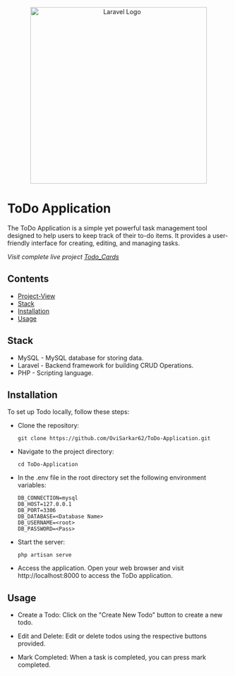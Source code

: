 <p align="center"><a href="https://laravel.com" target="_blank"><img src="https://raw.githubusercontent.com/laravel/art/master/logo-lockup/5%20SVG/2%20CMYK/1%20Full%20Color/laravel-logolockup-cmyk-red.svg" width="400" alt="Laravel Logo"></a></p>

# ToDo Application

The ToDo Application is a simple yet powerful task management tool designed to help users to keep track of their to-do items. It provides a user-friendly interface for creating, editing, and managing tasks.

<em> Visit complete live project [Todo_Cards](https://todo-cards.boimelafoundation.com/public/login) </em>

## Contents

- [Project-View](#Project-View)
- [Stack](#stack)
- [Installation](#installation) 
- [Usage](#usage) 

## Stack

- MySQL - MySQL database for storing data.
- Laravel - Backend framework for building CRUD Operations.
- PHP - Scripting language.

## Installation

To set up Todo locally, follow these steps:

- Clone the repository:

      git clone https://github.com/OviSarkar62/ToDo-Application.git
      
- Navigate to the project directory:

      cd ToDo-Application

- In the .env file in the root directory set the following environment variables:

      DB_CONNECTION=mysql
      DB_HOST=127.0.0.1
      DB_PORT=3306
      DB_DATABASE=<Database Name>
      DB_USERNAME=<root>
      DB_PASSWORD=<Pass>

- Start the server: 

      php artisan serve
  
- Access the application. Open your web browser and visit http://localhost:8000 to access the ToDo application.

## Usage

- Create a Todo: Click on the "Create New Todo" button to create a new todo.

- Edit and Delete: Edit or delete todos using the respective buttons provided.

- Mark Completed: When a task is completed, you can press mark completed.
